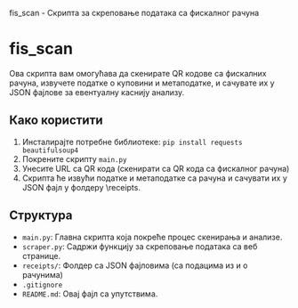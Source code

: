fis\_scan - Скрипта за скреповање података са фискалног рачуна

fis\_scan
=========

Ова скрипта вам омогућава да скенирате QR кодове са фискалних рачуна, извучете податке о куповини и метаподатке, и сачувате их у JSON фајлове за евентуалну каснију анализу.

Како користити
--------------

1.  Инсталирајте потребне библиотеке: `pip install requests beautifulsoup4`
2.  Покрените скрипту `main.py`
3.  Унесите URL са QR кода (скенирати са QR кода са фискалног рачуна)
4.  Скрипта ће извући податке и метаподатке са рачуна и сачувати их у JSON фајл у фолдеру \receipts\.

Структура 
---------

*   `main.py`: Главна скрипта која покреће процес скенирања и анализе.
*   `scraper.py`: Садржи функцију за скреповање података са веб странице.
*   `receipts/`: Фолдер са JSON фајловима (са подацима из и о рачунима)
*   `.gitignore`
*   `README.md`: Овај фајл са упутствима.
